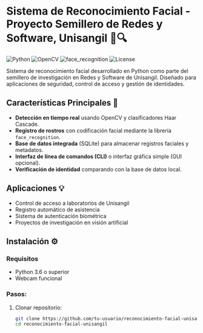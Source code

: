 # Sistema de Reconocimiento Facial - Proyecto Semillero de Redes y Software, Unisangil 👤🔍

![Python](https://img.shields.io/badge/Python-3.6%2B-blue?logo=python)
![OpenCV](https://img.shields.io/badge/OpenCV-4.5%2B-orange?logo=opencv)
![face_recognition](https://img.shields.io/badge/face__recognition-1.3%2B-green)
![License](https://img.shields.io/badge/Licencia-MIT-purple)

Sistema de reconocimiento facial desarrollado en Python como parte del semillero de investigación en Redes y Software de Unisangil. Diseñado para aplicaciones de seguridad, control de acceso y gestión de identidades.

## Características Principales 🚀
- **Detección en tiempo real** usando OpenCV y clasificadores Haar Cascade.
- **Registro de rostros** con codificación facial mediante la librería `face_recognition`.
- **Base de datos integrada** (SQLite) para almacenar registros faciales y metadatos.
- **Interfaz de línea de comandos (CLI)** o interfaz gráfica simple (GUI opcional).
- **Verificación de identidad** comparando con la base de datos local.

## Aplicaciones 💡
- Control de acceso a laboratorios de Unisangil
- Registro automático de asistencia
- Sistema de autenticación biométrica
- Proyectos de investigación en visión artificial

## Instalación ⚙️

### Requisitos
- Python 3.6 o superior
- Webcam funcional

### Pasos:
1. Clonar repositorio:
   ```bash
   git clone https://github.com/tu-usuario/reconocimiento-facial-unisangil.git
   cd reconocimiento-facial-unisangil
